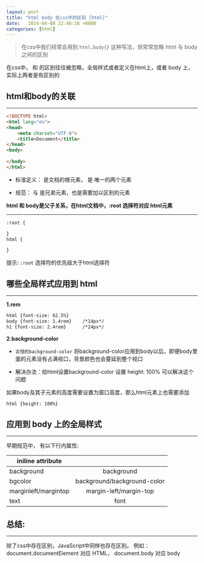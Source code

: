 ```yaml
---
layout: post
title: "html body 在css中的区别 [html]" 
date:   2014-04-08 22:46:16 +0800
categories: [html]
---
```


> 在css中我们经常会用到 `html,body{}` 这种写法，但常常忽略 html 与 body 之间的区别
 
 
 在css中，*<html>* 和 *<body>* 的区别往往被忽略，全局样式或者定义在html上，或者 body 上，实际上两者是有区别的
 

## html和body的关联

---
 
```html
<!DOCTYPE html>
<html lang="en">
<head>
	<meta charset="UTF-8">
	<title>Document</title>
</head>
<body>
	
</body>
</html>
```

- 标准定义：*<html>* 是文档的根元素，*<head>*  *<body>* 是 *<html>* 唯一的两个元素

- 规范：*<head>* 与 *<body>* 是兄弟元素，也是需要加以区别的元素


**html 和 body是父子关系，在html文档中，:root 选择符对应 html元素**

---

```html
:root {

}
html {

}
```
提示: `:root` 选择符的优先级大于html选择符

## 哪些全局样式应用到 html

---

**1.rem**

```html
html {font-size: 62.5%}
body {font-size: 1.4rem}    /*14px*/
h1 {font-size: 2.4rem}      /*24px*/
```

**2.background-color**

- `古怪的background-color` 将background-color应用到body以后，即便body里面的元素没有占满视口，背景颜色也会蔓延到整个视口

- 解决办法：给html设置background-color 设置 height: 100% 可以解决这个问题

如果body及其子元素的高度需要设置为窗口高度，那么html元素上也需要添加

```html
html {height: 100%}
```

## 应用到 body 上的全局样式

---

早期规范中，<body> 有以下行内属性:

|iniline attribute||
| ------------- |:-------------:|
| background    | background |
| bgcolor       | background/background-color|
| marginleft/margintop   | margin-left/margin-top|
| text| font|


## 总结:

---

除了css中存在区别，JavaScript中同样也存在区别。 例如：document.documentElement 对应 HTML， document.body 对应 body


